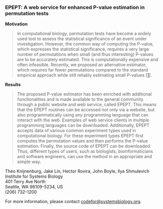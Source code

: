 ### EPEPT: A web service for enhanced P-value estimation in permutation tests ###

**Motivation**
> In computational biology, permutation tests have become a widely used tool to assess the statistical significance of an event under investigation. However, the common way of computing the P-value, which expresses the statistical significance, requires a very large number of permutations when small (and thus interesting) P-values are to be accurately estimated. This is computationally expensive and often infeasible.  Recently, we proposed an alternative estimator, which requires far fewer permutations compared to the standard empirical approach while still reliably estimating small P-values [[1](http://bioinformatics.oxfordjournals.org/cgi/content/abstract/25/12/i161?eto)].

**Results**
> The proposed P-value estimator has been enriched with additional functionalities and is made available to the general community through a public website and web service, called EPEPT. This means that the EPEPT routines can be accessed not only via a website, but also programmatically using any programming language that can interact with the web. Examples of web service clients in multiple programming languages can be downloaded. Additionally, EPEPT accepts data of various common experiment types used in computational biology. For these experiment types EPEPT first computes the permutation values and then performs the P-value estimation. Finally, the source code of EPEPT can be downloaded. Thus, different types of users, such as biologists, bioinformaticians and software engineers, can use the method in an appropriate and simple way.

Theo Knijnenburg, Jake Lin, Hector Rovira, John Boyle, Ilya Shmulevich<br>
Institute for Systems Biology<br>
401 Terry Ave North<br>
Seattle, WA 98109-5234, US<br>
(206) 732-1200<br>

For more information, please contact <a href='mailto:codefor@systemsbiology.org'>codefor@systemsbiology.org</a>.<br>
<br>
